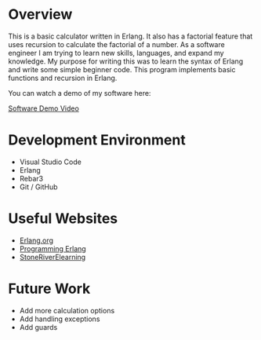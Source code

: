 # Overview

This is a basic calculator written in Erlang. It also has a factorial feature that uses recursion to calculate the factorial of a number. As a software engineer I am trying to learn new skills, languages, and expand my knowledge. My purpose for writing this was to learn the syntax of Erlang and write some simple beginner code. This program implements basic functions and recursion in Erlang. 

You can watch a demo of my software here: 

[Software Demo Video](https://youtu.be/0hKiuWIsAPU)

# Development Environment

* Visual Studio Code
* Erlang
* Rebar3
* Git / GitHub

# Useful Websites

* [Erlang.org](https://www.erlang.org/doc/apps/stdlib/index.html)
* [Programming Erlang](https://learning.oreilly.com/library/view/programming-erlang-2nd/9781941222454/)
* [StoneRiverElearning](https://www.youtube.com/@StoneRiverElearning)

# Future Work

* Add more calculation options
* Add handling exceptions
* Add guards
